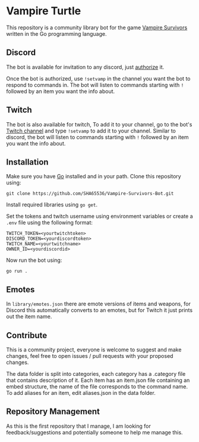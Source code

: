 # Vampire Turtle
This repository is a community library bot for the game [Vampire Survivors](https://store.steampowered.com/app/1794680/Vampire_Survivors/) written in the Go programming language.

## Discord
The bot is available for invitation to any discord, just [authorize](https://discord.com/api/oauth2/authorize?client_id=761955552091701258&permissions=52224&scope=bot) it.

Once the bot is authorized, use `!setvamp` in the channel you want the bot to respond to commands in. The bot will listen to commands starting with `!` followed by an item you want the info about.

## Twitch
The bot is also available for twitch, To add it to your channel, go to the bot's [Twitch channel](https://www.twitch.tv/turtlevampire) and type `!setvamp` to add it to your channel. Similar to discord, the bot will listen to commands starting with `!` followed by an item you want the info about.

## Installation
Make sure you have [Go](https://go.dev/) installed and in your path.
Clone this repository using:
``` 
git clone https://github.com/SHA65536/Vampire-Survivors-Bot.git
```
Install required libraries using `go get`.

Set the tokens and twitch username using environment variables or create a `.env` file using the following format:
```
TWITCH_TOKEN=<yourtwitchtoken>
DISCORD_TOKEN=<yourdiscordtoken>
TWITCH_NAME=<yourtwitchname>
OWNER_ID=<yourdiscordid>
```

Now run the bot using:
```
go run .
```
## Emotes
In `library/emotes.json` there are emote versions of items and weapons, for Discord this automatically converts to an emotes, but for Twitch it just prints out the item name.

## Contribute
This is a community project, everyone is welcome to suggest and make changes, feel free to open issues / pull requests with your proposed changes.

The data folder is split into categories, each category has a .category file that contains description of it.
Each item has an item.json file containing an embed structure, the name of the file corresponds to the command name. To add aliases for an item, edit aliases.json in the data folder.

## Repository Management
As this is the first repository that I manage, I am looking for feedback/suggestions and potentially someone to help me manage this.
